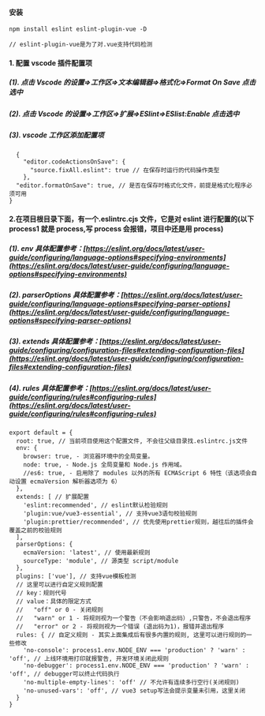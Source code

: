 #### 安装

```shell
npm install eslint eslint-plugin-vue -D

// eslint-plugin-vue是为了对.vue支持代码检测
```

#### 1. 配置 vscode 插件配置项

##### (1). 点击 Vscode 的设置=>工作区=>文本编辑器=>格式化=>Format On Save 点击选中

##### (2). 点击 Vscode 的设置=>工作区=>扩展=>ESlint=>ESlist:Enable 点击选中

##### (3). vscode 工作区添加配置项

```
  {
    "editor.codeActionsOnSave": {
      "source.fixAll.eslint": true // 在保存时运行的代码操作类型
    },
  "editor.formatOnSave": true, // 是否在保存时格式化文件，前提是格式化程序必须可用
}
```

#### 2.在项目根目录下面，有一个.eslintrc.cjs 文件，它是对 eslint 进行配置的(以下 process1 就是 process,写 process 会报错，项目中还是用 process)

##### (1). env 具体配置参考：[https://eslint.org/docs/latest/user-guide/configuring/language-options#specifying-environments](https://eslint.org/docs/latest/user-guide/configuring/language-options#specifying-environments)

##### (2). parserOptions 具体配置参考：[https://eslint.org/docs/latest/user-guide/configuring/language-options#specifying-parser-options](https://eslint.org/docs/latest/user-guide/configuring/language-options#specifying-parser-options)

##### (3). extends 具体配置参考：[https://eslint.org/docs/latest/user-guide/configuring/configuration-files#extending-configuration-files](https://eslint.org/docs/latest/user-guide/configuring/configuration-files#extending-configuration-files)

##### (4). rules 具体配置参考：[https://eslint.org/docs/latest/user-guide/configuring/rules#configuring-rules](https://eslint.org/docs/latest/user-guide/configuring/rules#configuring-rules)

```
export default = {
  root: true, // 当前项目使用这个配置文件, 不会往父级目录找.eslintrc.js文件
  env: {
    browser: true, - 浏览器环境中的全局变量。
    node: true, - Node.js 全局变量和 Node.js 作用域。
    //es6: true, - 启用除了 modules 以外的所有 ECMAScript 6 特性（该选项会自动设置 ecmaVersion 解析器选项为 6）
  },
  extends: [ // 扩展配置
    'eslint:recommended', // eslint默认检验规则
    'plugin:vue/vue3-essential', // 支持vue3语句校验规则
    'plugin:prettier/recommended', // 优先使用prettier规则，越往后的插件会覆盖之前的校验规则
  ],
  parserOptions: {
    ecmaVersion: 'latest', // 使用最新规则
    sourceType: 'module', // 源类型 script/module
  },
  plugins: ['vue'], // 支持vue模板检测
  // 这里可以进行自定义规则配置
  // key：规则代号
  // value：具体的限定方式
  //   "off" or 0 - 关闭规则
  //   "warn" or 1 - 将规则视为一个警告（不会影响退出码）,只警告，不会退出程序
  //   "error" or 2 - 将规则视为一个错误 (退出码为1)，报错并退出程序
  rules: { // 自定义规则 - 其实上面集成后有很多内置的规则, 这里可以进行规则的一些修改
    'no-console': process1.env.NODE_ENV === 'production' ? 'warn' : 'off', // 上线环境用打印就报警告, 开发环境关闭此规则
    'no-debugger': process1.env.NODE_ENV === 'production' ? 'warn' : 'off', // debugger可以终止代码执行
    'no-multiple-empty-lines': 'off' // 不允许有连续多行空行(关闭规则)
    'no-unused-vars': 'off', // vue3 setup写法会提示变量未引用，这里关闭
  }
}
```

